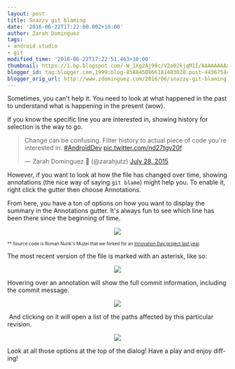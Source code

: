```yaml
---
layout: post
title: Snazzy git blaming
date: '2016-06-22T17:22:00.002+10:00'
author: Zarah Dominguez
tags:
- android studio
- git
modified_time: '2016-06-22T17:22:51.463+10:00'
thumbnail: https://1.bp.blogspot.com/-W_1Xg2Aj98c/V2o02kjqM1I/AAAAAAAAaa0/kpLaEMQSbsYO6TTpuvsBOTB2EBGerIbbACK4B/s72-c/git_annotations.gif
blogger_id: tag:blogger.com,1999:blog-8588450866181483028.post-4436754458423140081
blogger_orig_url: http://www.zdominguez.com/2016/06/snazzy-git-blaming.html
---
```

Sometimes, you can't help it. You need to look at what happened in the past to understand what is happening in the present (wow).

If you know the specific line you are interested in, showing history for selection is the way to go.

<blockquote class="twitter-tweet" data-lang="en"><p lang="en" dir="ltr">Change can be confusing. Filter history to actual piece of code you&#39;re interested in. <a href="https://twitter.com/hashtag/AndroidDev?src=hash">#AndroidDev</a> <a href="http://t.co/nd27tgv20f">pic.twitter.com/nd27tgv20f</a></p>&mdash; Zarah Dominguez 🦉 (@zarahjutz) <a href="https://twitter.com/zarahjutz/status/625992332735725568">July 28, 2015</a></blockquote>
<script async src="//platform.twitter.com/widgets.js" charset="utf-8"></script>

However, if you want to look at how the file has changed over time, showing annotations (the nice way of saying `git blame`) might help you. To enable it, right click the gutter then choose Annotations.

From here, you have a ton of options on how you want to display the summary in the Annotations gutter. It's always fun to see which line has been there since the beginning of time.

<p style="text-align: center"><img src="https://1.bp.blogspot.com/-W_1Xg2Aj98c/V2o02kjqM1I/AAAAAAAAaa0/kpLaEMQSbsYO6TTpuvsBOTB2EBGerIbbACK4B/s640/git_annotations.gif"></p>

<span style="font-size: x-small;">** Source code is Roman Nurik's Muzei that we forked for an [Innovation Day project last year](http://tech.domain.com.au/2015/09/innovation-day-august-2015-domain-device-wall/).</span>

The most recent version of the file is marked with an asterisk, like so:

<p style="text-align: center"><img src="https://3.bp.blogspot.com/-Pin6vgKqbPQ/V2o4UWHJyGI/AAAAAAAAabg/yurn_LPBEwQTIzv94nTdrvAj64Omt4x1gCK4B/s640/Screen%2BShot%2B2016-06-22%2Bat%2B17.02.58.png"></p>

Hovering over an annotation will show the full commit information, including the commit message.

<p style="text-align: center"><img src="https://1.bp.blogspot.com/-VzYyE2td6X0/V2o5OVxLDGI/AAAAAAAAabs/MSIogEPXgIMRL7WpW1zWMNkYuou5m_NOQCK4B/s640/Screen%2BShot%2B2016-06-22%2Bat%2B17.04.49.png"></p>

 And clicking on it will open a list of the paths affected by this particular revision.

<p style="text-align: center"><img src="https://4.bp.blogspot.com/-_dhUlen0wbk/V2o5QhUlBAI/AAAAAAAAab0/XFfVBGBXU28cH7i4zi09Ic47PJEu27suQCK4B/s640/Screen%2BShot%2B2016-06-22%2Bat%2B17.07.16.png"></p>

Look at all those options at the top of the dialog! Have a play and enjoy diff-ing!
